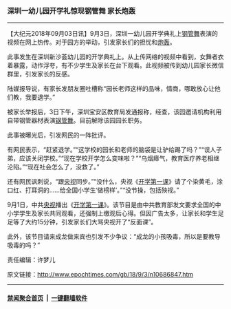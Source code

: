 ### 深圳一幼儿园开学礼惊现钢管舞 家长炮轰
------------------------

<p>【大纪元2018年09月03日讯】9月3日，深圳一幼儿园开学典礼上<a href="http://www.epochtimes.com/gb/tag/%E9%92%A2%E7%AE%A1%E8%88%9E.html">钢管舞</a>表演的视频在网上热传。对于园方的举动，引发家长们的担忧和<a href="http://www.epochtimes.com/gb/tag/%E7%82%AE%E8%BD%B0.html">炮轰</a>。</p>
<p>此事发生在深圳新沙荟幼儿园的开学典礼上。从上传网络的视频中看到，女舞者衣着暴露，动作浮夸，有不少学生及家长在台下观看。此视频被传到幼儿园家长微信群里，引发家长的反感。</p>
<p>陆媒报导说，有家长发朋友圈吐槽称“园长老师这样的品味，情商，哪敢放心让他们教，我要退学。”</p>
<p>被家长举报后，3日下午，深圳宝安区教育局发通报称，经查，该园邀请机构利用自带钢管器材表演<a href="http://www.epochtimes.com/gb/tag/%E9%92%A2%E7%AE%A1%E8%88%9E.html">钢管舞</a>。目前解除该园园长职务。</p>
<p>此事被曝光后，引发网民的一阵批评。</p>
<p>有网民表示，“赶紧退学。”“这学校的园长和老师的脑袋是让驴给踢了吗？”“误人子弟，应该关闭学校。”“现在学校开学怎么变味啦？”“乌烟瘴气，教育医疗养老相继沦陷。”“现在社会怎么了，没救了。”</p>
<p>还有网民讽刺说，“跟<a href="http://www.epochtimes.com/gb/tag/%E5%A4%AE%E8%A7%86.html">央视</a>同步。”“没什么，央视《<a href="http://www.epochtimes.com/gb/tag/%E5%BC%80%E5%AD%A6%E7%AC%AC%E4%B8%80%E8%AF%BE.html">开学第一课</a>》请了个染黄毛，涂口红、打耳洞的……给全国小学生‘做榜样’。”“没节操，包括殃视。”</p>
<p>9月1日，中共<a href="http://www.epochtimes.com/gb/tag/%E5%A4%AE%E8%A7%86.html">央视</a>播出《<a href="http://www.epochtimes.com/gb/tag/%E5%BC%80%E5%AD%A6%E7%AC%AC%E4%B8%80%E8%AF%BE.html">开学第一课</a>》。该节目是由中共教育部发文要求全国的中小学学生及家长共同观看，还强制上缴观后心得。但因广告太多，让家长和学生足足等了大约15分钟，引发家长们大骂央视开了“反面课”。</p>
<p>此外，该节目请来成龙做来宾也引发不少争议：“成龙的小孩吸毒，所以是要教导吸毒的吗？”</p>
<p>责任编辑：许梦儿</p>

原文链接：http://www.epochtimes.com/gb/18/9/3/n10686847.htm


------------------------
#### [禁闻聚合首页](https://github.com/gfw-breaker/banned-news/blob/master/README.md) &nbsp;|&nbsp;  [一键翻墙软件](https://github.com/gfw-breaker/nogfw/blob/master/README.md)